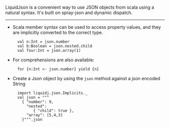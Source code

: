 LiquidJson is a convenient way to use JSON objects from scala using a natural syntax.  It's built on spray-json and dynamic dispatch.
****
   
* Scala member syntax can be used to access property values, and they are implicitly converted to the correct type.

        val n:Int = json.number
        val b:Boolean = json.nested.child
        val four:Int = json.array(1)
    
   
* For comprehensions are also available:

        for {n:Int <- json.number} yield {n}
    
  
* Create a Json object by using the `json` method against a json encoded String

        import liquidj.json.Implicits._
        val json = """
          { "number": 9,
            "nested":
               { "child": true },
            "array": [5,4,3]
          }""".json

